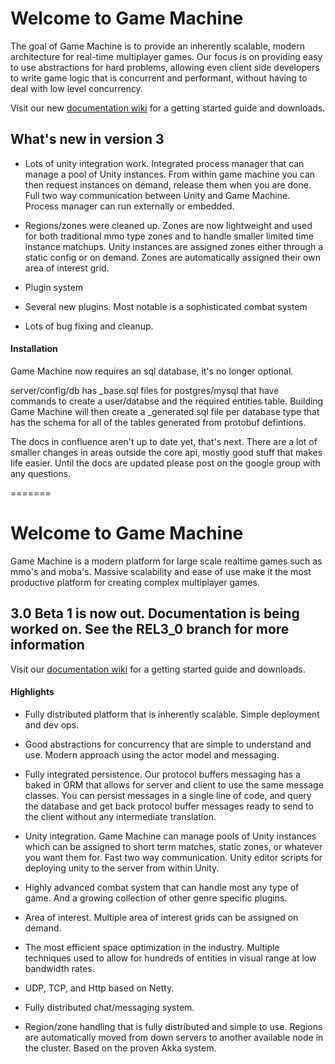 # Welcome to Game Machine

The goal of Game Machine is to provide an inherently scalable, modern architecture for real-time multiplayer games.  Our focus is on providing easy to use abstractions for hard problems, allowing even client side developers to write game logic that is concurrent and performant, without having to deal with low level concurrency.

Visit our new [documentation wiki](http://www.gamemachine.io/confluence/display/GMD/Game+Machine+Documentation) for a getting started guide and downloads.


## What's new in version 3

- Lots of unity integration work.  Integrated process manager that can manage a pool of Unity instances.  From within game machine you can then request instances on demand, release them when you are done.  Full two way communication between Unity and Game Machine.  Process manager can run externally or embedded.

- Regions/zones were cleaned up.  Zones are now lightweight and used for both traditional mmo type zones and to handle smaller limited time instance matchups.  Unity instances are assigned zones either through a static config or on demand.  Zones are automatically assigned their own area of interest grid.

- Plugin system

- Several new plugins.  Most notable is a sophisticated combat system

- Lots of bug fixing and cleanup.

#### Installation


Game Machine now requires an sql database, it's no longer optional.

server/config/db has _base.sql files for postgres/mysql that have commands to create a user/databse and the required entities table.  Building Game Machine will then create a _generated.sql file per database type that has the schema for all of the tables generated from protobuf defintions.

The docs in confluence aren't up to date yet, that's next.  There are a lot of smaller changes in areas outside the core api, mostly good stuff that makes life easier.  Until the docs are updated please post on the google group with any questions.


=======
# Welcome to Game Machine

Game Machine is a modern platform for large scale realtime games such as mmo's and moba's.   Massive scalability and ease of use make it the most productive platform for creating complex multiplayer games.  

## 3.0 Beta 1 is now out.  Documentation is being worked on.  See the REL3_0 branch for more information

Visit our [documentation wiki](http://www.gamemachine.io/confluence/display/GMD/Game+Machine+Documentation) for a getting started guide and downloads.

#### Highlights

- Fully distributed platform that is inherently scalable.  Simple deployment and dev ops.

- Good abstractions for concurrency that are simple to understand and use.  Modern approach using the actor model and messaging.

- Fully integrated persistence.  Our protocol buffers messaging has a baked in ORM that allows for server and client to use the same message classes.  You can persist messages in a single line of code, and query the database and get back protocol buffer messages ready to send to the client without any intermediate translation.

- Unity integration.  Game Machine can manage pools of Unity instances which can be assigned to short term matches, static zones, or whatever you want them for.  Fast two way communication.  Unity editor scripts for deploying unity to the server from within Unity.

- Highly advanced combat system that can handle most any type of game.  And a growing collection of other genre specific plugins.

-  Area of interest.  Multiple area of interest grids can be assigned on demand.

- The most efficient space optimization in the industry.  Multiple techniques used to allow for hundreds of entities in visual range at low bandwidth rates.

- UDP, TCP, and Http based on Netty.

- Fully distributed chat/messaging system.

- Region/zone handling that is fully distributed and simple to use.  Regions are automatically moved from down servers to another available node in the cluster.  Based on the proven Akka system. 





